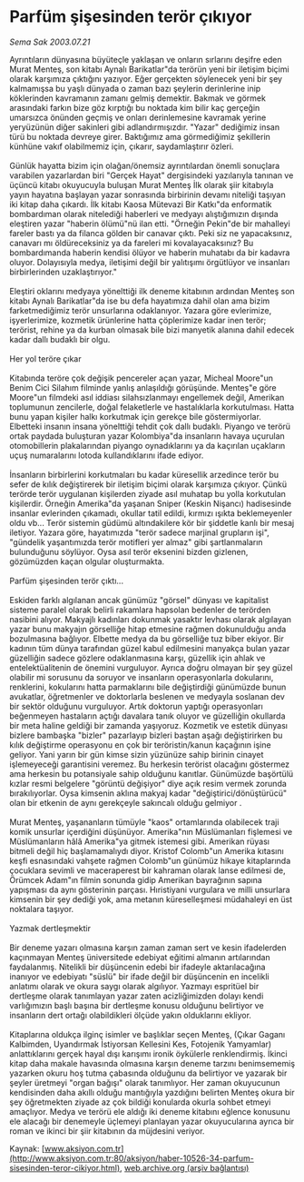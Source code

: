 # Parfüm şişesinden terör çıkıyor

*Sema Sak 2003.07.21*

<div class="pNewsDetailMainContent" itemprop="articleBody">
 Ayrıntıların dünyasına büyüteçle yaklaşan ve onların sırlarını deşifre eden Murat Menteş, son kitabı Aynalı Barikatlar"da terörün yeni bir iletişim biçimi olarak karşımıza çıktığını yazıyor. Eğer gerçekten söylenecek yeni bir şey kalmamışsa bu yaşlı dünyada o zaman bazı şeylerin derinlerine inip köklerinden kavramanın zamanı gelmiş demektir. Bakmak ve görmek arasındaki farkın bize göz kırptığı bu noktada kim bilir kaç gerçeğin umarsızca önünden geçmiş ve onları derinlemesine kavramak yerine yeryüzünün diğer sakinleri gibi adlandırmışızdır. "Yazar" dediğimiz insan türü bu noktada devreye girer. Baktığımız ama görmediğimiz şekillerin künhüne vakıf olabilmemiz için, çıkarır, saydamlaştırır özleri.
 <br/>
 <br/>
 Günlük hayatta bizim için olağan/önemsiz ayrıntılardan önemli sonuçlara varabilen yazarlardan biri "Gerçek Hayat" dergisindeki yazılarıyla tanınan ve üçüncü kitabı okuyucuyla buluşan Murat Menteş İlk olarak şiir kitabıyla yayın hayatına başlayan yazar sonrasında birbirinin devamı niteliği taşıyan iki kitap daha çıkardı. İlk kitabı Kaosa Mütevazi Bir Katkı"da enformatik bombardıman olarak nitelediği haberleri ve medyayı alıştığımızın dışında eleştiren yazar "haberin ölümü"nü ilan etti. "Örneğin Pekin"de bir mahalleyi fareler bastı ya da filanca gölden bir canavar çıktı. Peki siz ne yapacaksınız, canavarı mı öldüreceksiniz ya da fareleri mi kovalayacaksınız? Bu bombardımanda haberin kendisi ölüyor ve haberin muhatabı da bir kadavra oluyor. Dolayısıyla medya, iletişimi değil bir yalıtışımı örgütlüyor ve insanları birbirlerinden uzaklaştırıyor."
 <br/>
 <br/>
 Eleştiri oklarını medyaya yönelttiği ilk deneme kitabının ardından Menteş son kitabı Aynalı Barikatlar"da ise bu defa hayatımıza dahil olan ama bizim farketmediğimiz terör unsurlarına odaklanıyor. Yazara göre evlerimize, işyerlerimize, kozmetik ürünlerine hatta çöplerimize kadar inen terör; terörist, rehine ya da kurban olmasak bile bizi manyetik alanına dahil edecek kadar dallı budaklı bir olgu.
 <br/>
 <br/>
 Her yol teröre çıkar
 <br/>
 <br/>
 Kitabında teröre çok değişik pencereler açan yazar, Micheal Moore"un Benim Cici Silahım filminde yanlış anlaşıldığı görüşünde. Menteş"e göre Moore"un filmdeki asıl iddiası silahsızlanmayı engellemek değil, Amerikan toplumunun zencilerle, doğal felaketlerle ve hastalıklarla korkutulması. Hatta bunu yapan kişiler halkı korkutmak için gerekçe bile göstermiyorlar. Elbetteki insanın insana yönelttiği tehdit çok dallı budaklı. Piyango ve terörü ortak paydada buluşturan yazar Kolombiya"da insanların havaya uçurulan otomobillerin plakalarından piyango oynadıklarını ya da kaçırılan uçakların uçuş numaralarını lotoda kullandıklarını ifade ediyor.
 <br/>
 <br/>
 İnsanların birbirlerini korkutmaları bu kadar küresellik arzedince terör bu sefer de kılık değiştirerek bir iletişim biçimi olarak karşımıza çıkıyor. Çünkü terörde terör uygulanan kişilerden ziyade asıl muhatap bu yolla korkutulan kişilerdir. Örneğin Amerika"da yaşanan Sniper (Keskin Nişancı) hadisesinde insanlar evlerinden çıkamadı, okullar tatil edildi, kırmızı ışıkta beklemeyenler oldu vb... Terör sistemin güdümü altındakilere kör bir şiddetle kanlı bir mesaj iletiyor. Yazara göre, hayatımızda "terör sadece marjinal grupların işi", "gündelik yaşantımızda terör motifleri yer almaz" gibi şartlanmaların bulunduğunu söylüyor. Oysa asıl terör eksenini bizden gizlenen, gözümüzden kaçan olgular oluşturmakta.
 <br/>
 <br/>
 Parfüm şişesinden terör çıktı...
 <br/>
 <br/>
 Eskiden farklı algılanan ancak günümüz "görsel" dünyası ve kapitalist sisteme paralel olarak belirli rakamlara hapsolan bedenler de terörden nasibini alıyor. Makyajlı kadınları dokunmak yasaktır levhası olarak algılayan yazar bunu makyajın görselliğe hitap etmesine rağmen dokunulduğu anda bozulmasına bağlıyor. Elbette medya da bu görselliğe tuz biber ekiyor. Bir kadının tüm dünya tarafından güzel kabul edilmesini manyakça bulan yazar güzelliğin sadece gözlere odaklanmasına karşı, güzellik için ahlak ve entelektüalitenin de önemini vurguluyor. Ayrıca doğru olmayan bir şey güzel olabilir mi sorusunu da soruyor ve insanların operasyonlarla dokularını, renklerini, kokularını hatta parmaklarını bile değiştirdiği günümüzde bunun avukatlar, öğretmenler ve doktorlarla beslenen ve medyayla soslanan dev bir sektör olduğunu vurguluyor. Artık doktorun yaptığı operasyonları beğenmeyen hastaların açtığı davalara tanık oluyor ve güzelliğin okullarda bir meta haline geldiği bir zamanda yaşıyoruz. Kozmetik ve estetik dünyası bizlere bambaşka "bizler" pazarlayıp bizleri baştan aşağı değiştirirken bu kılık değiştirme operasyonu en çok bir teröristin/kanun kaçağının işine geliyor. Yani yarın bir gün kimse sizin yüzünüze sahip birinin cinayet işlemeyeceği garantisini veremez. Bu herkesin terörist olacağını göstermez ama herkesin bu potansiyale sahip olduğunu kanıtlar. Günümüzde başörtülü kızlar resmi belgelere "görüntü değişiyor" diye açık resim vermek zorunda bırakılıyorlar. Oysa kimsenin aklına makyaj kadar "değiştirici/dönüştürücü" olan bir etkenin de aynı gerekçeyle sakıncalı olduğu gelmiyor .
 <br/>
 <br/>
 Murat Menteş, yaşananların tümüyle "kaos" ortamlarında olabilecek traji komik unsurlar içerdiğini düşünüyor. Amerika"nın Müslümanları fişlemesi ve Müslümanların hâlâ Amerika"ya gitmek istemesi gibi. Amerikan rüyası bitmeli değil hiç başlamamalıydı diyor. Kristof Colomb"un Amerika kıtasını keşfi esnasındaki vahşete rağmen Colomb"un günümüz hikaye kitaplarında çocuklara sevimli ve maceraperest bir kahraman olarak lanse edilmesi de, Örümcek Adam"ın filmin sonunda gidip Amerikan bayrağının sapına yapışması da aynı gösterinin parçası. Hıristiyani vurgulara ve milli unsurlara kimsenin bir şey dediği yok, ama metanın küreselleşmesi müdahaleyi en üst noktalara taşıyor.
 <br/>
 <br/>
 Yazmak dertleşmektir
 <br/>
 <br/>
 Bir deneme yazarı olmasına karşın zaman zaman sert ve kesin ifadelerden kaçınmayan Menteş üniversitede edebiyat eğitimi almanın artılarından faydalanmış. Nitelikli bir düşüncenin edebi bir ifadeyle aktarılacağına inanıyor ve edebiyatı "süslü" bir ifade değil bir düşüncenin en incelikli anlatımı olarak ve okura saygı olarak algılıyor. Yazmayı espritüel bir dertleşme olarak tanımlayan yazar zaten acizliğimizden dolayı kendi varlığımızın başlı başına bir dertleşme konusu olduğunu belirtiyor ve insanların dert ortağı olabildikleri ölçüde yakın olduklarını ekliyor.
 <br/>
 <br/>
 Kitaplarına oldukça ilginç isimler ve başlıklar seçen Menteş, (Çıkar Gaganı Kalbimden, Uyandırmak İstiyorsan Kellesini Kes, Fotojenik Yamyamlar) anlattıklarını gerçek hayal dışı karışımı ironik öykülerle renklendirmiş. İkinci kitap daha makale havasında olmasına karşın deneme tarzını benimsememiş yazarken okuru hoş tutma çabasında olduğunu da belirtiyor ve yazarak bir şeyler üretmeyi "organ bağışı" olarak tanımlıyor. Her zaman okuyucunun kendisinden daha akıllı olduğu mantığıyla yazdığını belirten Menteş okura bir şey öğretmekten ziyade az çok bildiği konularda okurla sohbet etmeyi amaçlıyor. Medya ve terörü ele aldığı iki deneme kitabını eğlence konusunu ele alacağı bir denemeyle üçlemeyi planlayan yazar okuyucularına ayrıca bir roman ve ikinci bir şiir kitabının da müjdesini veriyor.
 <br/>
</div>


Kaynak: [www.aksiyon.com.tr](http://www.aksiyon.com.tr:80/aksiyon/haber-10526-34-parfum-sisesinden-teror-cikiyor.html), [web.archive.org (arşiv bağlantısı)](http://web.archive.org/web/20150407015514/http://www.aksiyon.com.tr:80/aksiyon/haber-10526-34-parfum-sisesinden-teror-cikiyor.html)
